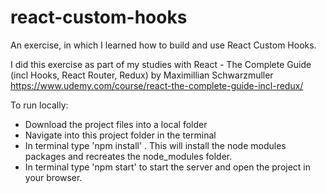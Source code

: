 # react-custom-hooks
An exercise, in which I learned how to build and use React Custom Hooks. 


I did this exercise as part of my studies with React - The Complete Guide (incl Hooks, React Router, Redux) by Maximillian Schwarzmuller
https://www.udemy.com/course/react-the-complete-guide-incl-redux/


To run locally: 
- Download the project files into a local folder 
- Navigate into this project folder in the terminal 
- In terminal type 'npm install' . This will install the node modules packages and recreates the node_modules folder. 
- In terminal type 'npm start' to start the server and open the project in your browser.
